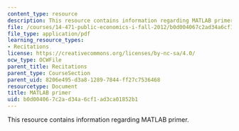 ```yaml
---
content_type: resource
description: This resource contains information regarding MATLAB primer.
file: /courses/14-471-public-economics-i-fall-2012/b0d004067c2ad34a6cf1ad3ca01852b1_MIT14_471F12_matlabprimer.pdf
file_type: application/pdf
learning_resource_types:
- Recitations
license: https://creativecommons.org/licenses/by-nc-sa/4.0/
ocw_type: OCWFile
parent_title: Recitations
parent_type: CourseSection
parent_uid: 8206e495-d3a8-1289-7844-ff27c7536468
resourcetype: Document
title: MATLAB primer
uid: b0d00406-7c2a-d34a-6cf1-ad3ca01852b1
---
```

This resource contains information regarding MATLAB primer.